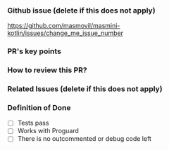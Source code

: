 ### Github issue (delete if this does not apply)
https://github.com/masmovil/masmini-kotlin/issues/change_me_issue_number

### PR's key points
 
### How to review this PR?
 
### Related Issues (delete if this does not apply)
 
### Definition of Done
- [ ] Tests pass
- [ ] Works with Proguard
- [ ] There is no outcommented or debug code left